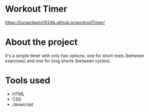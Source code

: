 # Workout Timer
  https://lucasribeiro1024b.github.io/workoutTimer/

# About the project
it's a simple timer with only two options, one for short rests (between exercises) and one for long shorts (between cycles).

# Tools used
* HTML
* CSS
* Javascript
